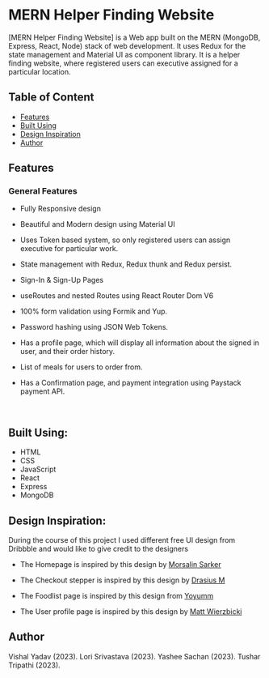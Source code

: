# MERN Helper Finding Website

[MERN Helper Finding Website] is a Web app built on the MERN (MongoDB, Express, React, Node) stack of web development. It uses Redux for the state management and Material UI as component library. It is a helper finding website, where registered users can executive assigned for a particular location.

## Table of Content

- [Features](#features)
- [Built Using](#built-using)
- [Design Inspiration](#design_inspiration)
- [Author](#author)


## <a name="features"></a> Features

### General Features

- Fully Responsive design

- Beautiful and Modern design using Material UI

- Uses Token based system, so only registered users can assign executive for particular work.

- State management with Redux, Redux thunk and Redux persist.

- Sign-In & Sign-Up Pages

- useRoutes and nested Routes using React Router Dom V6

- 100% form validation using Formik and Yup.

- Password hashing using JSON Web Tokens.

- Has a profile page, which will display all information about the signed in user, and their order history.

- List of meals for users to order from.

- Has a Confirmation page, and payment integration using Paystack payment API.

<br>

## <a name="built-using"></a> Built Using:

- HTML
- CSS
- JavaScript
- React
- Express
- MongoDB

## <a name="design_inspiration"></a> Design Inspiration:

During the course of this project I used different free UI design from Dribbble and would like to give credit to the designers

- The Homepage is inspired by this design by [Morsalin Sarker](https://dribbble.com/shots/14576351-Food-landing-page-FoodFun)

- The Checkout stepper is inspired by this design by [Drasius M](https://dribbble.com/shots/3374580-Freebie-sketch-Checkout-step-one)

- The Foodlist page is inspired by this design from [Yoyumm](https://demo.yoyumm.com/restaurant/menu/the-stone-house/31)

- The User profile page is inspired by this design by [Matt Wierzbicki](https://dribbble.com/shots/5959729-E-commerce-My-Account-Page)


## <a name="author"></a> Author

Vishal Yadav (2023).
Lori Srivastava (2023).
Yashee Sachan (2023).
Tushar Tripathi (2023).
